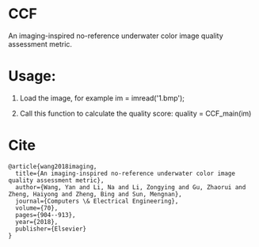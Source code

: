 # CCF
An imaging-inspired no-reference underwater color image quality assessment metric.

# Usage:

1. Load the image, for example
im      = imread('1.bmp');

2. Call this function to calculate the quality score:
quality = CCF_main(im)


# Cite
~~~~
@article{wang2018imaging,
  title={An imaging-inspired no-reference underwater color image quality assessment metric},
  author={Wang, Yan and Li, Na and Li, Zongying and Gu, Zhaorui and Zheng, Haiyong and Zheng, Bing and Sun, Mengnan},
  journal={Computers \& Electrical Engineering},
  volume={70},
  pages={904--913},
  year={2018},
  publisher={Elsevier}
}
~~~~
